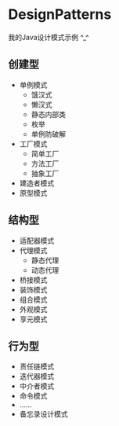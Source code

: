 # DesignPatterns
我的Java设计模式示例 ^_^
## 创建型
- 单例模式
    - 饿汉式
    - 懒汉式
    - 静态内部类
    - 枚举
    - 单例防破解
- 工厂模式
    - 简单工厂
    - 方法工厂
    - 抽象工厂
- 建造者模式
- 原型模式
## 结构型
- 适配器模式
- 代理模式
    - 静态代理
    - 动态代理
- 桥接模式
- 装饰模式
- 组合模式
- 外观模式
- 享元模式
## 行为型
- 责任链模式
- 迭代器模式
- 中介者模式
- 命令模式
- ……
- 备忘录设计模式
